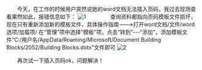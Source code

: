　　今天，在工作的时候用户突然说她的word文档无法插入页码，我过去现场查看果然如此，报错信息如下：
![1](https://img2020.cnblogs.com/blog/2034475/202012/2034475-20201209130921991-227557230.png)
　　
　　查询资料都指向页码模板文件损坏，现在只有重新添加新的模板文件，具体操作指南--->打开word文档/文件/word选项/加载项/ 在“管理”项中选择“模板”项，点击“转到”---“添加”，添加模板文件“C:/用户名/AppData/Roaming/Microsoft/Document Building Blocks/2052/Building Blocks.dotx”文件即可
![2](https://img2020.cnblogs.com/blog/2034475/202012/2034475-20201209130941903-1273441994.png)

　　再次试一下插入页码ok，问题解决！ 